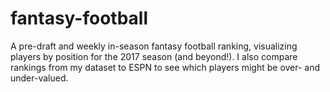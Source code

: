 # fantasy-football
A pre-draft and weekly in-season fantasy football ranking, visualizing players by position for the 2017 season (and beyond!). I also compare rankings from my dataset to ESPN to see which players might be over- and under-valued.
